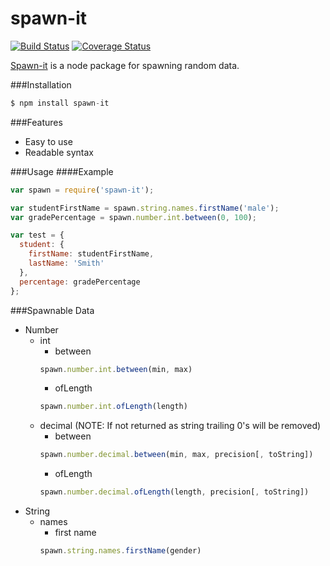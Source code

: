 # spawn-it
[![Build Status](https://travis-ci.org/jrtnq514/spawn-it.svg?branch=master)](https://travis-ci.org/jrtnq514/spawn-it)
[![Coverage Status](https://coveralls.io/repos/github/jrtnq514/spawn-it/badge.svg?branch=master)](https://coveralls.io/github/jrtnq514/spawn-it?branch=master)

[Spawn-it](https://github.com/jrtnq514/spawn-it) is a node package for spawning random data.

###Installation
```javascript
$ npm install spawn-it
```
###Features
* Easy to use
* Readable syntax

###Usage
####Example
```javascript
var spawn = require('spawn-it');

var studentFirstName = spawn.string.names.firstName('male');
var gradePercentage = spawn.number.int.between(0, 100);

var test = {
  student: {
    firstName: studentFirstName,
    lastName: 'Smith'
  },
  percentage: gradePercentage
};
```

###Spawnable Data
* Number
  * int
    * between 
    ```javascript
    spawn.number.int.between(min, max)
    ```
    * ofLength
    ```javascript
    spawn.number.int.ofLength(length)
    ```
  * decimal (NOTE: If not returned as string trailing 0's will be removed)
    * between
    ```javascript
    spawn.number.decimal.between(min, max, precision[, toString])
    ```
    * ofLength
    ```javascript
    spawn.number.decimal.ofLength(length, precision[, toString])
    ```
* String
  * names 
    * first name
    ```javascript
    spawn.string.names.firstName(gender)
    ```
